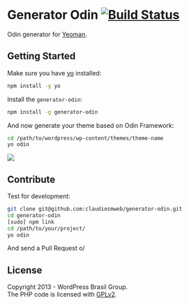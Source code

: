 # Generator Odin [![Build Status](https://secure.travis-ci.org/wpbrasil/generator-odin.png?branch=master)](https://travis-ci.org/wpbrasil/generator-odin)

Odin generator for [Yeoman](http://yeoman.io).

## Getting Started ##

Make sure you have [yo](https://github.com/yeoman/yo) installed: 

```bash
npm install -g yo
```

Install the `generator-odin`:

```bash
npm install -g generator-odin
```

And now generate your theme based on Odin Framework:

```bash
cd /path/to/wordpress/wp-content/themes/theme-name
yo odin
```

![](http://i.imgur.com/HNyeHla.png)

## Contribute ##

Test for development:

```bash
git clone git@github.com:claudiosmweb/generator-odin.git
cd generator-odin
[sudo] npm link
cd /path/to/your/project/
yo odin
```

And send a Pull Request o/

## License ##

Copyright 2013 - WordPress Brasil Group.  
The PHP code is licensed with [GPLv2](http://www.gnu.org/licenses/gpl-2.0.txt).
